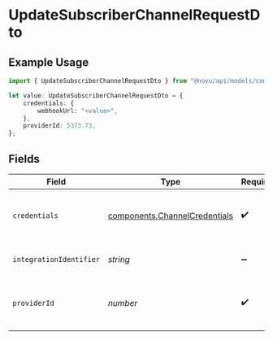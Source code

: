 # UpdateSubscriberChannelRequestDto

## Example Usage

```typescript
import { UpdateSubscriberChannelRequestDto } from "@novu/api/models/components";

let value: UpdateSubscriberChannelRequestDto = {
    credentials: {
        webhookUrl: "<value>",
    },
    providerId: 5373.73,
};
```

## Fields

| Field                                                                          | Type                                                                           | Required                                                                       | Description                                                                    |
| ------------------------------------------------------------------------------ | ------------------------------------------------------------------------------ | ------------------------------------------------------------------------------ | ------------------------------------------------------------------------------ |
| `credentials`                                                                  | [components.ChannelCredentials](../../models/components/channelcredentials.md) | :heavy_check_mark:                                                             | Credentials payload for the specified provider                                 |
| `integrationIdentifier`                                                        | *string*                                                                       | :heavy_minus_sign:                                                             | The integration identifier                                                     |
| `providerId`                                                                   | *number*                                                                       | :heavy_check_mark:                                                             | The provider identifier for the credentials                                    |